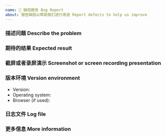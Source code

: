 ```yaml
---
name: 🐛 缺陷报告 Bug Report
about: 报告缺陷以帮助我们进行改进 Report defects to help us improve
---
```


### 描述问题 Describe the problem

<!--
请尽量清晰地描述你遇到的问题，并确认能够在默认主题下重现该问题。
Please describe the problem you are experiencing as clearly as possible and confirm that you can reproduce the problem with the default theme.
-->

### 期待的结果 Expected result

<!--
请尽量清晰地描述你所期待的结果。
Please be as clear and accurate as possible to describe the results you are looking for.
-->

### 截屏或者录屏演示 Screenshot or screen recording presentation

<!--
请通过截屏或者录屏演示你碰到的问题。
Please try to attach screenshots or videos to describe the problem you are experiencing.

(It is recommended to use [Screen2Gif](https://www.screentogif.com/) to record the screen under Windows. If it is related to the editor input, please open the `Image - Key Strokes` after recording with Screen2Gif)
-->

### 版本环境 Version environment

* Version: 
* Operating system: 
* Browser (if used): 

### 日志文件 Log file

<!--
请提供内核日志：工作空间/temp/siyuan.log
The program log file is located at: workspace/temp/siyuan.log
-->

### 更多信息 More information

<!--
请提供任何附加信息，以帮助我们更好地定位问题。
Please provide other additional information to help us diagnose the problem.
-->
